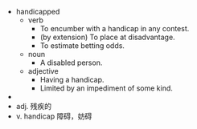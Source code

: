- handicapped
	- verb
		- To encumber with a handicap in any contest.
		- (by extension) To place at disadvantage.
		- To estimate betting odds.
	- noun
		- A disabled person.
	- adjective
		- Having a handicap.
		- Limited by an impediment of some kind.
-
- adj. 残疾的
- v. handicap 障碍，妨碍